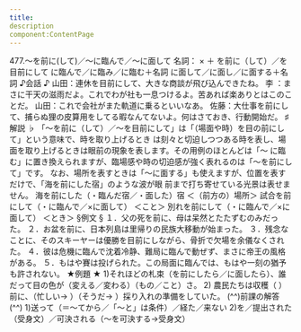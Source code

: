 ```yaml
---
title:
description
component:ContentPage
---
```



477.～を前に(して)／～に臨んで／～に面して
名詞： × ＋ を前に（して）／を目前にして に臨んで／に臨み／に臨む＋名詞 に面して／に面し／に面する＋名詞
♪会話 ♪
山田：連休を目前にして、大きな商談が飛び込んできたね。
李 ：まさに干天の滋雨だよ。これでわが社も一息つけるよ。苦あれば楽ありとはこのことだ。 山田：これで会社がまた軌道に乗るといいなあ。 佐藤：大仕事を前にして、捕らぬ狸の皮算用をしてる暇なんてないよ。何はさておき、行動開始だ。
♯解説 ♭
「～を前に（して）／～を目前にして」は「（場面や時）を目の前にして」という意味で、時を取り上げるとき は刻々と切迫しつつある時を表し、場面を取り上げるときは眼前の現象を表します。その用例のほとんどは「～ に臨む」に置き換えられますが、臨場感や時の切迫感が強く表れるのは「～を前にして」です。
なお、場所を表すときは「～に面する」も使えますが、位置を表すだけで、「海を前にした宿」のような波が眼 前まで打ち寄せている光景は表せません。
海を前にした（・臨んだ宿／・面した）宿 ＜（前方の）場所＞ 試合を前にして（・に臨んで／×に面して） ＜こと＞ 別れを前にして（・に臨んで／×に面して） ＜とき＞
§例文 §
１．父の死を前に、母は呆然とたたずむのみだった。
２．お盆を前に、日本列島は里帰りの民族大移動が始まった。
３．残念なことに、そのスキーヤーは優勝を目前にしながら、骨折で欠場を余儀なくされた。
４．彼は危機に臨んで沈着冷静、難局に臨んで動ぜず、まさに帝王の風格がある。
５．もはや賽は投げられた。この局面に臨んでは、もはや一刻の猶予も許されない。
★例題 ★
1)それほどの札束（を前にしたら／に面したら）、誰だって目の色が（変える／変わる）（もの／こと）さ。
2) 農民たちは収穫（ ）前に、（忙しい→ ）（そうだ→ ）採り入れの準備をしていた。
(^^)前課の解答(^^)
1)送って（＝～てから／「～と」は条件）／経た／来ない
2)を／提出された（受身文）／可決される（～を可決する→受身文）

